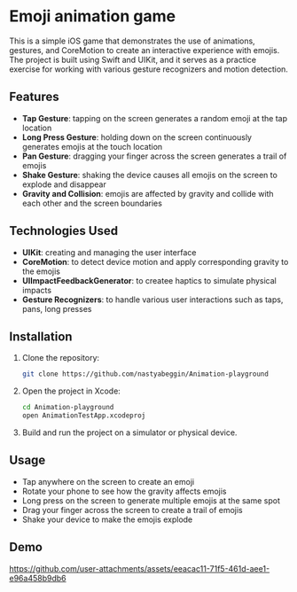 # Emoji animation game

This is a simple iOS game that demonstrates the use of animations, gestures, and CoreMotion to create an interactive experience with emojis. The project is built using Swift and UIKit, and it serves as a practice exercise for working with various gesture recognizers and motion detection.

## Features

- **Tap Gesture**: tapping on the screen generates a random emoji at the tap location
- **Long Press Gesture**: holding down on the screen continuously generates emojis at the touch location
- **Pan Gesture**: dragging your finger across the screen generates a trail of emojis
- **Shake Gesture**: shaking the device causes all emojis on the screen to explode and disappear
- **Gravity and Collision**: emojis are affected by gravity and collide with each other and the screen boundaries

## Technologies Used

- **UIKit**: creating and managing the user interface
- **CoreMotion**: to detect device motion and apply corresponding gravity to the emojis
- **UIImpactFeedbackGenerator**: to createe haptics to simulate physical impacts
- **Gesture Recognizers**: to handle various user interactions such as taps, pans, long presses

## Installation

1. Clone the repository:

   ```bash
   git clone https://github.com/nastyabeggin/Animation-playground
   ```

2. Open the project in Xcode:

   ```bash
   cd Animation-playground
   open AnimationTestApp.xcodeproj
   ```

3. Build and run the project on a simulator or physical device.

## Usage

- Tap anywhere on the screen to create an emoji
- Rotate your phone to see how the gravity affects emojis
- Long press on the screen to generate multiple emojis at the same spot
- Drag your finger across the screen to create a trail of emojis
- Shake your device to make the emojis explode

## Demo

https://github.com/user-attachments/assets/eeacac11-71f5-461d-aee1-e96a458b9db6
